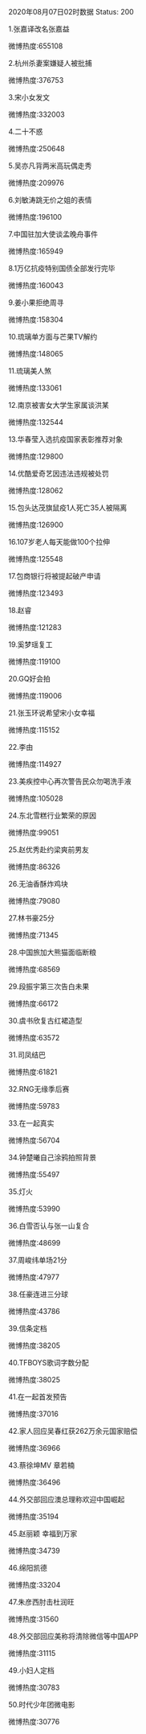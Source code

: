 2020年08月07日02时数据
Status: 200

1.张嘉译改名张嘉益

微博热度:655108

2.杭州杀妻案嫌疑人被批捕

微博热度:376753

3.宋小女发文

微博热度:332003

4.二十不惑

微博热度:250648

5.吴亦凡背两米高玩偶走秀

微博热度:209976

6.刘敏涛跳无价之姐的表情

微博热度:196100

7.中国驻加大使谈孟晚舟事件

微博热度:165949

8.1万亿抗疫特别国债全部发行完毕

微博热度:160043

9.姜小果拒绝周寻

微博热度:158304

10.琉璃单方面与芒果TV解约

微博热度:148065

11.琉璃美人煞

微博热度:133061

12.南京被害女大学生家属谈洪某

微博热度:132544

13.华春莹入选抗疫国家表彰推荐对象

微博热度:129800

14.优酷爱奇艺因违法违规被处罚

微博热度:128062

15.包头达茂旗鼠疫1人死亡35人被隔离

微博热度:126900

16.107岁老人每天能做100个拉伸

微博热度:125548

17.包商银行将被提起破产申请

微博热度:123493

18.赵睿

微博热度:121283

19.奚梦瑶复工

微博热度:119100

20.GQ好会拍

微博热度:119006

21.张玉环说希望宋小女幸福

微博热度:115152

22.李由

微博热度:114927

23.美疾控中心再次警告民众勿喝洗手液

微博热度:105028

24.东北雪糕行业繁荣的原因

微博热度:99051

25.赵优秀赴约梁爽前男友

微博热度:86326

26.无油香酥炸鸡块

微博热度:79080

27.林书豪25分

微博热度:71345

28.中国旅加大熊猫面临断粮

微博热度:68569

29.段振宇第三次告白未果

微博热度:66172

30.虞书欣复古红裙造型

微博热度:63572

31.司凤结巴

微博热度:61821

32.RNG无缘季后赛

微博热度:59783

33.在一起真实

微博热度:56704

34.钟楚曦自己涂鸦拍照背景

微博热度:55497

35.灯火

微博热度:53990

36.白雪否认与张一山复合

微博热度:48699

37.周峻纬单场21分

微博热度:47977

38.任豪连进三分球

微博热度:43786

39.信条定档

微博热度:38205

40.TFBOYS歌词字数分配

微博热度:38025

41.在一起首发预告

微博热度:37016

42.家人回应吴春红获262万余元国家赔偿

微博热度:36966

43.蔡徐坤MV 章若楠

微博热度:36496

44.外交部回应澳总理称欢迎中国崛起

微博热度:35194

45.赵丽颖 幸福到万家

微博热度:34739

46.绵阳凯德

微博热度:33204

47.朱彦西肘击杜润旺

微博热度:31560

48.外交部回应美称将清除微信等中国APP

微博热度:31115

49.小妇人定档

微博热度:30783

50.时代少年团微电影

微博热度:30776

